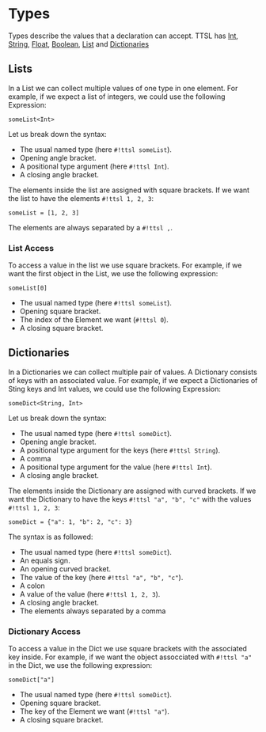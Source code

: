 # Types

Types describe the values that a declaration can accept. TTSL has [Int][Int], [String][String], [Float][Float], [Boolean][Boolean], [List](#List) and [Dictionaries](#dictionaries)

## Lists

In a List we can collect multiple values of one type in one element. For example, if we expect a list of integers, we could use the following Expression:

```ttsl
someList<Int>
```

Let us break down the syntax:

- The usual named type (here `#!ttsl someList`).
- Opening angle bracket.
- A positional type argument (here `#!ttsl Int`).
- A closing angle bracket.

The elements inside the list are assigned with square brackets. If we want the list to have the elements `#!ttsl 1, 2, 3`:

```ttsl
someList = [1, 2, 3]
```

The elements are always separated by a `#!ttsl ,`.

### List Access

To access a value in the list we use square brackets. For example, if we want the first object in the List, we use the following expression:

```ttsl
someList[0]
```

- The usual named type (here `#!ttsl someList`).
- Opening square bracket.
- The index of the Element we want (`#!ttsl 0`).
- A closing square bracket.

## Dictionaries

In a Dictionaries we can collect multiple pair of values. A Dictionary consists of keys with an associated value. For example, if we expect a Dictionaries of Sting keys and Int values, we could use the following Expression:

```ttsl
someDict<String, Int>
```

Let us break down the syntax:

- The usual named type (here `#!ttsl someDict`).
- Opening angle bracket.
- A positional type argument for the keys (here `#!ttsl String`).
- A comma
- A positional type argument for the value (here `#!ttsl Int`).
- A closing angle bracket.

The elements inside the Dictionary are assigned with curved brackets. If we want the Dictionary to have the keys `#!ttsl "a", "b", "c"` with the values `#!ttsl 1, 2, 3`:

```ttsl
someDict = {"a": 1, "b": 2, "c": 3}
```

The syntax is as followed:

- The usual named type (here `#!ttsl someDict`).
- An equals sign.
- An opening curved bracket.
- The value of the key (here `#!ttsl "a", "b", "c"`).
- A colon
- A value of the value (here `#!ttsl 1, 2, 3`).
- A closing angle bracket.
- The elements always separated by a comma

### Dictionary Access

To access a value in the Dict we use square brackets with the associated key inside. For example, if we want the object assocciated with `#!ttsl "a"` in the Dict, we use the following expression:

```ttsl
someDict["a"]
```

- The usual named type (here `#!ttsl someDict`).
- Opening square bracket.
- The key of the Element we want (`#!ttsl "a"`).
- A closing square bracket.

[Int]: expressions.md#int-literals
[Float]: expressions.md#float-literals
[String]: expressions.md#string-literals
[Boolean]: expressions.md#boolean-literals
